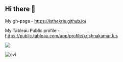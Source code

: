 ## Hi there 👋

<!--
**IsTheKris/IsTheKris** is a ✨ _special_ ✨ repository because its `README.md` (this file) appears on your GitHub profile.

Here are some ideas to get you started:

- 🔭 I’m currently working on ...
- 🌱 I’m currently learning ...
- 👯 I’m looking to collaborate on ...
- 🤔 I’m looking for help with ...
- 💬 Ask me about ...
- 📫 How to reach me: ...
- 😄 Pronouns: ...
- ⚡ Fun fact: ...
-->
My gh-page - https://isthekris.github.io/

My Tableau Public profile - https://public.tableau.com/app/profile/krishnakumar.k.s


![](https://komarev.com/ghpvc/?username=IsTheKris&style=flat-square)

<img src="https://github-readme-stats.vercel.app/api/top-langs?username=IsTheKris&show_icons=true&locale=en&layout=compact&theme=chartreuse-dark" alt="ovi" />
